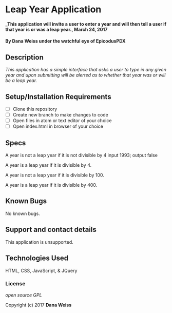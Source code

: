 # Leap Year Application

#### _This application will invite a user to enter a year and will then tell a user if that year is or was a leap year., March 24, 2017

#### By Dana Weiss under the watchful eye of EpicodusPDX

## Description

_This application has a simple interface that asks a user to type in any given year and upon submitting will be alerted as to whether that year was or will be a leap year._

## Setup/Installation Requirements

- [ ] Clone this repository
- [ ] Create new branch to make changes to code
- [ ] Open files in atom or text editor of your choice
- [ ] Open index.html in browser of your choice

## Specs

A year is not a leap year if it is not divisible by 4   input 1993; output false

A year is a leap year if it is divisible by 4.

A year is not a leap year if it is divisible by 100.

A year is a leap year if it is divisible by 400.


## Known Bugs

No known bugs.

## Support and contact details

This application is unsupported.

## Technologies Used

HTML, CSS, JavaScript, & JQuery

### License

*open source GPL*

Copyright (c) 2017 **Dana Weiss**
